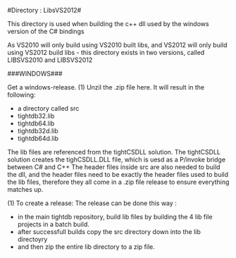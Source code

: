 #Directory : LibsVS2012#

This directory is used when building the c++ dll used by the windows version of the C# bindings

As VS2010 will only build using VS2010 built libs, and VS2012 will only build using VS2012 build libs - this directory exists in two versions, called LIBSVS2010 and LIBSVS2012

###WINDOWS###

Get a windows-release. (1)
Unzil the .zip file here. It will result in the following:

- a directory called src
- tightdb32.lib
- tightdb64.lib
- tightdb32d.lib
- tightdb64d.lib

The lib files are referenced from the tightCSDLL solution. 
The tightCSDLL solution creates the tighCSDLL.DLL file, which is uesd as a P/invoke bridge between C# and C++
The header files inside src are also needed to build the dll, and the header files need to be exactly the header files used to build the lib files,
therefore they all come in a .zip file release to ensure everything matches up.


(1) To create a release:
The release can be done this way :

- in the main tightdb repository, build lib files by building the 4 lib file projects in a batch build.
- after successfull builds copy the src directory down into the lib directoyry
- and then zip the entire lib directory to a zip file.



